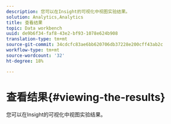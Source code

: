 ```yaml
---
description: 您可以在Insight的可视化中视图实验结果。
solution: Analytics,Analytics
title: 查看结果
topic: Data workbench
uuid: de9b6f34-faf8-43e2-bf93-1078e624b908
translation-type: tm+mt
source-git-commit: 34cdcfc83ae6bb620706db37228e200cff43ab2c
workflow-type: tm+mt
source-wordcount: '32'
ht-degree: 18%

---
```



# 查看结果{#viewing-the-results}

您可以在Insight的可视化中视图实验结果。

